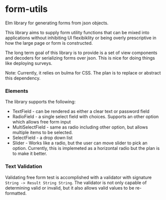# form-utils

Elm library for generating forms from json objects. 

This library aims to supply form utility functions that can be mixed into applications without inhibiting UI flexibiklity or being overly prescriptive in how the large page or form is constructed.

The long term goal of this library is to provide is a set of view components and decoders for serializing forms over json. This is nice for doing things like deploying surveys.

Note: Currently, it relies on bulma for CSS. The plan is to replace or abstract this dependency. 


### Elements

The library supports the following:

* TextField - can be rendered as either a clear text or password field
* RadioField - a single select field with choices. Supports an other option which allows free form input
* MultiSelectField - same as radio including other option, but allows multiple items to be selected. 
* SelectField - a drop down list
* Slider - Works like a radio, but the user can move slider to pick an option. Currently, this is implemeted as a horizontal radio but the plan is to make it better.

### Text Validation

Validating free form test is accomplished with a validator with signature `String -> Result String String`. The validator is not only capable of determining valid or invalid, but it also allows valid values to be re-formatted. 
